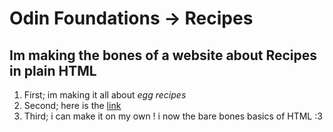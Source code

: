# Odin Foundations -> Recipes 
## Im making the bones of a website about Recipes in plain HTML

1. First; im making it all about *egg recipes*
2. Second; here is the [link](https://www.theodinproject.com/lessons/foundations-recipes)
3. Third; i can make it on my own ! i now the bare bones basics of HTML :3
